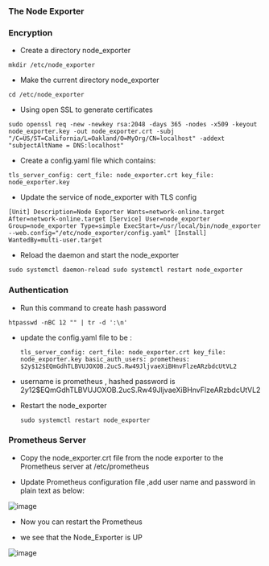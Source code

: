 ### ****The Node Exporter****
### Encryption
- Create a directory node_exporter

`mkdir /etc/node_exporter`

- Make the current directory node_exporter

`cd /etc/node_exporter `

 - Using open SSL to generate certificates
   
`sudo openssl req -new -newkey rsa:2048 -days 365 -nodes -x509 -keyout node_exporter.key -out node_exporter.crt -subj "/C=US/ST=California/L=Oakland/O=MyOrg/CN=localhost" -addext "subjectAltName = DNS:localhost"
`
- Create a config.yaml file which contains:

`tls_server_config:
  cert_file: node_exporter.crt
  key_file: node_exporter.key`
  
- Update the service of node_exporter with TLS config 

`[Unit]
Description=Node Exporter
Wants=network-online.target
After=network-online.target
[Service]
User=node_exporter
Group=node_exporter
Type=simple
ExecStart=/usr/local/bin/node_exporter --web.config="/etc/node_exporter/config.yaml"
[Install]
WantedBy=multi-user.target`

- Reload the daemon and start the node_exporter

`sudo systemctl daemon-reload
sudo systemctl restart node_exporter`

### Authentication

- Run this command to create hash password
  
`htpasswd -nBC 12 "" | tr -d ':\n'`

- update the config.yaml file to be :

  `tls_server_config:
  cert_file: node_exporter.crt
  key_file: node_exporter.key
basic_auth_users:
  prometheus: $2y$12$EQmGdhTLBVUJOXOB.2ucS.Rw49JljvaeXiBHnvFlzeARzbdcUtVL2
`
- username is prometheus , hashed password is  $2y$12$EQmGdhTLBVUJOXOB.2ucS.Rw49JljvaeXiBHnvFlzeARzbdcUtVL2

 - Restart the node_exporter

    `sudo systemctl restart node_exporter
`

### ****Prometheus Server****

- Copy the node_exporter.crt file from the node exporter to the Prometheus server at /etc/prometheus

- Update Prometheus configuration file ,add user name and password in plain text as below:
  
![image](https://github.com/user-attachments/assets/03554412-b817-4479-a782-5e5dede5195e)


- Now you can restart the Prometheus 

- we see that the Node_Exporter is UP 

![image](https://github.com/user-attachments/assets/7a3c3cc6-fbb9-4ed6-9fba-a370ad035232)
